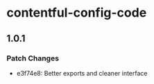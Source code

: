 # contentful-config-code

## 1.0.1

### Patch Changes

- e3f74e8: Better exports and cleaner interface
